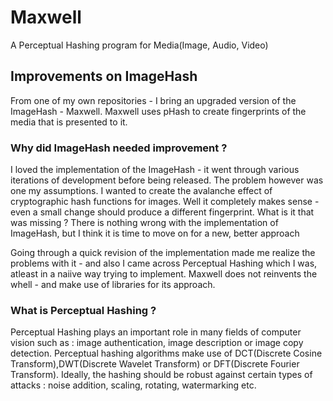 # Maxwell
A Perceptual Hashing program for Media(Image, Audio, Video)

## Improvements on ImageHash
From one of my own repositories - I bring an upgraded version of the ImageHash - Maxwell. Maxwell uses pHash to create fingerprints of the media that is presented to it. 

### Why did ImageHash needed improvement ?
I loved the implementation of the ImageHash - it went through various iterations of development before being released. The problem however was one my assumptions. I wanted to create the avalanche effect of cryptographic hash functions for images. Well it completely makes sense - even a small change should produce a different fingerprint. What is it that was missing ? There is nothing wrong with the implementation of ImageHash, but I think it is time to move on for a new, better approach

Going through a quick revision of the implementation made me realize the problems with it - and also I came across Perceptual Hashing which I was, atleast in a naiive way trying to implement. Maxwell does not reinvents the whell - and make use of libraries for its approach.

 ### What is Perceptual Hashing ?
 Perceptual Hashing plays an important role in many fields of computer vision such as : image authentication, image description or image copy detection. Perceptual hashing algorithms make use of DCT(Discrete Cosine Transform),DWT(Discrete Wavelet Transform) or DFT(Discrete Fourier Transform). Ideally, the hashing should be robust against certain types of attacks : noise addition, scaling, rotating, watermarking etc.
